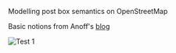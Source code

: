 Modelling post box semantics on OpenStreetMap

Basic notions from Anoff's [blog](https://blog.anoff.io/2018-07-31-diagrams-with-plantuml/)

![Test 1](http://www.plantuml.com/plantuml/proxy?src=https://raw.github.com/plantuml/pla)
